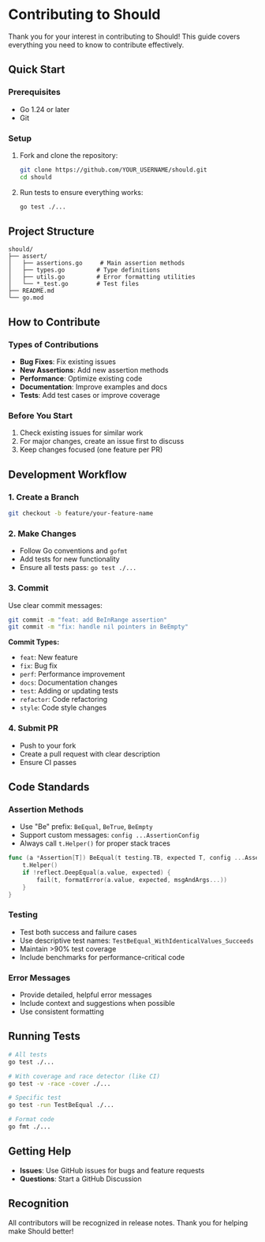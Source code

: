 # Contributing to Should

Thank you for your interest in contributing to Should! This guide covers everything you need to know to contribute effectively.

## Quick Start

### Prerequisites

- Go 1.24 or later
- Git

### Setup

1. Fork and clone the repository:

   ```bash
   git clone https://github.com/YOUR_USERNAME/should.git
   cd should
   ```

2. Run tests to ensure everything works:
   ```bash
   go test ./...
   ```

## Project Structure

```
should/
├── assert/
│   ├── assertions.go     # Main assertion methods
│   ├── types.go         # Type definitions
│   ├── utils.go         # Error formatting utilities
│   └── *_test.go        # Test files
├── README.md
└── go.mod
```

## How to Contribute

### Types of Contributions

- **Bug Fixes**: Fix existing issues
- **New Assertions**: Add new assertion methods
- **Performance**: Optimize existing code
- **Documentation**: Improve examples and docs
- **Tests**: Add test cases or improve coverage

### Before You Start

1. Check existing issues for similar work
2. For major changes, create an issue first to discuss
3. Keep changes focused (one feature per PR)

## Development Workflow

### 1. Create a Branch

```bash
git checkout -b feature/your-feature-name
```

### 2. Make Changes

- Follow Go conventions and `gofmt`
- Add tests for new functionality
- Ensure all tests pass: `go test ./...`

### 3. Commit

Use clear commit messages:

```bash
git commit -m "feat: add BeInRange assertion"
git commit -m "fix: handle nil pointers in BeEmpty"
```

**Commit Types:**

- `feat`: New feature
- `fix`: Bug fix
- `perf`: Performance improvement
- `docs`: Documentation changes
- `test`: Adding or updating tests
- `refactor`: Code refactoring
- `style`: Code style changes

### 4. Submit PR

- Push to your fork
- Create a pull request with clear description
- Ensure CI passes

## Code Standards

### Assertion Methods

- Use "Be" prefix: `BeEqual`, `BeTrue`, `BeEmpty`
- Support custom messages: `config ...AssertionConfig`
- Always call `t.Helper()` for proper stack traces

```go
func (a *Assertion[T]) BeEqual(t testing.TB, expected T, config ...AssertionConfig) {
    t.Helper()
    if !reflect.DeepEqual(a.value, expected) {
        fail(t, formatError(a.value, expected, msgAndArgs...))
    }
}
```

### Testing

- Test both success and failure cases
- Use descriptive test names: `TestBeEqual_WithIdenticalValues_Succeeds`
- Maintain >90% test coverage
- Include benchmarks for performance-critical code

### Error Messages

- Provide detailed, helpful error messages
- Include context and suggestions when possible
- Use consistent formatting

## Running Tests

```bash
# All tests
go test ./...

# With coverage and race detector (like CI)
go test -v -race -cover ./...

# Specific test
go test -run TestBeEqual ./...

# Format code
go fmt ./...
```

## Getting Help

- **Issues**: Use GitHub issues for bugs and feature requests
- **Questions**: Start a GitHub Discussion

## Recognition

All contributors will be recognized in release notes. Thank you for helping make Should better!
